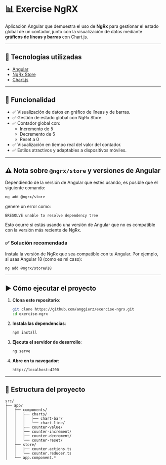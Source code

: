 # 📊 Exercise NgRX

Aplicación Angular que demuestra el uso de **NgRx** para gestionar el estado global de un contador, junto con la visualización de datos mediante **gráficos de líneas y barras** con Chart.js.

---

## 🧠 Tecnologías utilizadas

- [Angular](https://angular.io/)
- [NgRx Store](https://ngrx.io/guide/store)
- [Chart.js](https://www.chartjs.org/)

---

## 🚀 Funcionalidad

- ✅ Visualización de datos en gráfico de líneas y de barras.
- ✅ Gestión de estado global con NgRx Store.
- ✅ Contador global con:
  - Incremento de 5
  - Decremento de 5
  - Reset a 0
- ✅ Visualización en tiempo real del valor del contador.
- ✅ Estilos atractivos y adaptables a dispositivos móviles.

---

## ⚠️ Nota sobre `@ngrx/store` y versiones de Angular

Dependiendo de la versión de Angular que estés usando, es posible que el siguiente comando:

```bash
ng add @ngrx/store
```

genere un error como:

```
ERESOLVE unable to resolve dependency tree
```

Esto ocurre si estás usando una versión de Angular que no es compatible con la versión más reciente de NgRx.

### ✅ Solución recomendada

Instala la versión de NgRx que sea compatible con tu Angular. Por ejemplo, si usas Angular 18 (como es mi caso):

```bash
ng add @ngrx/store@18
```

---

## ▶️ Cómo ejecutar el proyecto

1. **Clona este repositorio**:
   ```bash
   git clone https://github.com/anggierz/exercise-ngrx.git
   cd exercise-ngrx
   ```

2. **Instala las dependencias**:
   ```bash
   npm install
   ```

3. **Ejecuta el servidor de desarrollo**:
   ```bash
   ng serve
   ```

4. **Abre en tu navegador**:
   ```
   http://localhost:4200
   ```

---

## 📁 Estructura del proyecto

```
src/
├── app/
│   ├── components/
│   │   ├── charts/
│   │   │   ├── chart-bar/
│   │   │   └── chart-line/
│   │   ├── counter-value/
│   │   ├── counter-increment/
│   │   ├── counter-decrement/
│   │   └── counter-reset/
│   ├── store/
│   │   ├── counter.actions.ts
│   │   └── counter.reducer.ts
│   └── app.component.*
```
